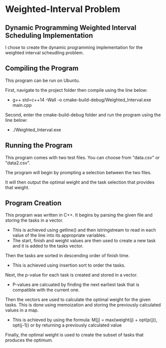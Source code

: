 # Weighted-Interval Problem
## Dynamic Programming Weighted Interval Scheduling Implementation
I chose to create the dynamic programming implementation for the weighted interval scheudling problem. 

## Compiling the Program
This program can be run on Ubuntu. 

First, navigate to the project folder then compile using the line below:
* g++ std=c++14 -Wall -o cmake-build-debug/Weighted_Interval.exe main.cpp

Second, enter the cmake-build-debug folder and run the program using the line below:
* ./Weighted_Interval.exe

## Running the Program
This program comes with two test files. You can choose from "data.csv" or "data2.csv".

The program will begin by prompting a selection between the two files.

It will then output the optimal weight and the task selection that provides that weight. 

## Program Creation
This program was written in C++. 
It begins by parsing the given file and storing the tasks in a vector.
* This is achieved using getline() and then istringstream to read in each value of the line into its appropriate variables.
* The start, finish and weight values are then used to create a new task and it is added to the tasks vector.

Then the tasks are sorted in descending order of finish time. 
* This is achieved using insertion sort to order the tasks.

Next, the p-value for each task is created and stored in a vector.
* P-values are calcuated by finding the next earliest task that is compatible with the current one.

Then the vectors are used to calculate the optimal weight for the given tasks. This is done using memoization and storing the previously calculated values in a map. 
* This is achieved by using the formula: M[j] = max(weight(j) + opt(p(j)), opt(j-1)) or by returning a previously calculated value

Finally, the optimal weight is used to create the subset of tasks that produces the optimum. 
